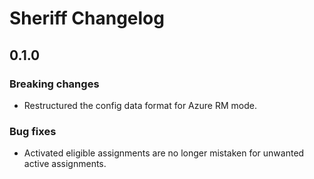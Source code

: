 # Sheriff Changelog

## 0.1.0

### Breaking changes

* Restructured the config data format for Azure RM mode.

### Bug fixes

* Activated eligible assignments are no longer mistaken for unwanted active assignments.
